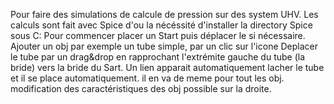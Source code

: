 Pour faire des simulations de calcule de pression sur des system UHV. 
Les calculs sont fait avec Spice d'ou la nécéssité d'installer la directory Spice sous C:
Pour commencer placer un Start puis déplacer le si nécessaire. 
Ajouter un obj par exemple un tube simple, par un clic sur l'icone
Deplacer le tube par un drag&drop en rapprochant l'extrémite gauche du tube (la bride) vers la bride du Sart.
Un lien apparait automatiquement lacher le tube et il se place automatiquement.
il en va de meme pour tout les obj.
modification des caractéristiques des obj possible sur la droite.
